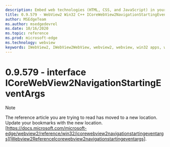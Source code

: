 ```yaml
---
description: Embed web technologies (HTML, CSS, and JavaScript) in your native applications with the Microsoft Edge WebView2 control
title: 0.9.579 - WebView2 Win32 C++ ICoreWebView2NavigationStartingEventArgs
author: MSEdgeTeam
ms.author: msedgedevrel
ms.date: 10/16/2020
ms.topic: reference
ms.prod: microsoft-edge
ms.technology: webview
keywords: IWebView2, IWebView2WebView, webview2, webview, win32 apps, win32, edge, ICoreWebView2, ICoreWebView2Controller, browser control, edge html, ICoreWebView2NavigationStartingEventArgs
---
```


# 0.9.579 - interface ICoreWebView2NavigationStartingEventArgs 

> [!NOTE]
> The reference article you are trying to read has moved to a new location.  
> Update your bookmarks with the new location.  
> [https://docs.microsoft.com/microsoft-edge/webview2/reference/win32/icorewebview2navigationstartingeventargs][Webview2ReferenceIcorewebview2navigationstartingeventargs].  

[Webview2ReferenceIcorewebview2navigationstartingeventargs]: /microsoft-edge/webview2/reference/win32/icorewebview2navigationstartingeventargs "interface ICoreWebView2NavigationStartingEventArgs | Microsoft Docs"

